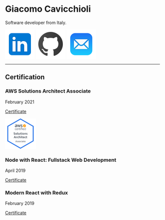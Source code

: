 # Giacomo Cavicchioli

Software developer from Italy.

[![alt text][logo-linkedin]](https://www.linkedin.com/in/giacomocavicchioli/)
[![alt text][logo-github]](https://github.com/giacavicchioli/)
[![alt text][mail]](mailto:cavicchioli.giacomo@gmail.com)

---

## Certification

### AWS Solutions Architect Associate
February 2021

[Certificate](https://www.youracclaim.com/badges/2f0d65d3-2954-4243-8edb-4f310099bd55/public_url)


<img src="resources/AWS-SolArchitect-Associate-2020.png" width="100">

### Node with React: Fullstack Web Development
April 2019

[Certificate](https://www.udemy.com/certificate/UC-SEMJ1IHG/)

### Modern React with Redux
February 2019

[Certificate](https://www.udemy.com/certificate/UC-SUSCUECC/)



[logo-linkedin]: resources/logo-linkedin.svg "Logo Linkedin"
[logo-github]: resources/logo-github.svg "Logo GitHub"
[mail]: resources/mail.svg "Mail"